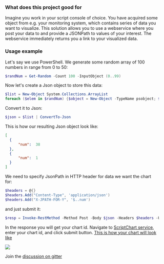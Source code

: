 ### What does this project good for


Imagine you work in your script console of choice. You have acquired some object from e.g. your monitoring system, which contains series of data you want to visualize. This solution allows you to use a webservice where you post your data to and provide a JSONPath to values of your interest. The webservice immediately returns you a link to your visualized data.

### Usage example

Let's say we use PowerShell. We generate some random array of 100 numbers in range from 0 to 50:

```powershell
$randNum = Get-Random -Count 100 -InputObject (0..99)
```

Now let's create a Json object to store this data:

```powershell
$list = New-Object System.Collections.ArrayList 
foreach ($elem in $randNum) {$object = New-Object -TypeName psobject; $object | Add-Member -MemberType NoteProperty -Name num -Value $elem; $list.Add($object)} 
```

Convert it to Json:

```powershell
$json = $list | ConvertTo-Json
```

This is how our resulting Json object look like:

```json
[
  {
      "num":  38
  },
  {
      "num":  1
  }
]
```

We need to specify JsonPath in HTTP header for data we want the chart for:

```powershell
$headers = @{}
$headers.Add("Content-Type", 'application/json')
$headers.Add("X-JPATH-FOR-Y", '$..num')
```
and just submit it:

```powershell
$resp = Invoke-RestMethod -Method Post -Body $json -Headers $headers -Uri http://scriptchart.org/api/linechart
```
In the response you will get your chart id. Navigate to [ScriptChart service](https://scriptchart.org:8080), enter your chart id, and click submit button. [This is how your chart will look like](http://scriptchart.org:8080/jZOx5xlCOPzgVxxBKBR)


![](https://alexproj.visualstudio.com/_apis/public/build/definitions/7455326a-b67c-421b-aabd-d763c6ae6114/5/badge)

Join the [discussion on gitter](https://gitter.im/ScriptChart)
